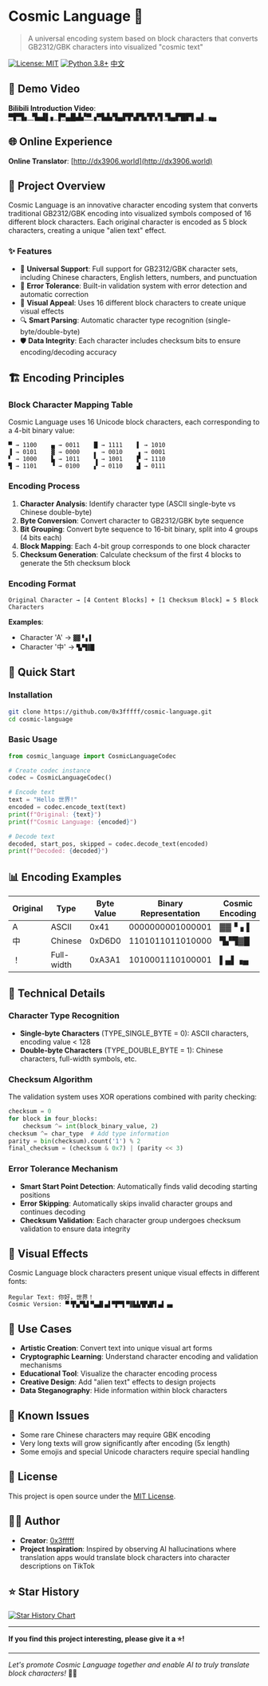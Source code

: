 # Cosmic Language 🌌
> A universal encoding system based on block characters that converts GB2312/GBK characters into visualized "cosmic text"

[![License: MIT](https://img.shields.io/badge/License-MIT-yellow.svg)](https://opensource.org/licenses/MIT)
[![Python 3.8+](https://img.shields.io/badge/python-3.8+-blue.svg)](https://www.python.org/downloads/)
[中文](README.md)
## 🎥 Demo Video
**Bilibili Introduction Video**: [▀▛▜▖▝▙▟▌▖▐▀▄█▟▞▀▗▀▙▙▜▄▛▛▟▜▞▛▞▌▜▄▛█▛▌▄▌▗▄](https://www.bilibili.com/video/BV1mMhizrE7h)

## 🌐 Online Experience
**Online Translator**: [http://dx3906.world](http://dx3906.world)

## 📖 Project Overview
Cosmic Language is an innovative character encoding system that converts traditional GB2312/GBK encoding into visualized symbols composed of 16 different block characters. Each original character is encoded as 5 block characters, creating a unique "alien text" effect.

### ✨ Features
- 🎯 **Universal Support**: Full support for GB2312/GBK character sets, including Chinese characters, English letters, numbers, and punctuation
- 🔧 **Error Tolerance**: Built-in validation system with error detection and automatic correction
- 🎨 **Visual Appeal**: Uses 16 different block characters to create unique visual effects
- 🔍 **Smart Parsing**: Automatic character type recognition (single-byte/double-byte)
- 🛡️ **Data Integrity**: Each character includes checksum bits to ensure encoding/decoding accuracy

## 🏗️ Encoding Principles

### Block Character Mapping Table
Cosmic Language uses 16 Unicode block characters, each corresponding to a 4-bit binary value:

```
▀ → 1100    ▄ → 0011    █ → 1111    ▌ → 1010
▐ → 0101    ▓ → 0000    ▖ → 0010    ▗ → 0001
▘ → 1000    ▙ → 1011    ▚ → 1001    ▛ → 1110
▜ → 1101    ▝ → 0100    ▞ → 0110    ▟ → 0111
```

### Encoding Process
1. **Character Analysis**: Identify character type (ASCII single-byte vs Chinese double-byte)
2. **Byte Conversion**: Convert character to GB2312/GBK byte sequence
3. **Bit Grouping**: Convert byte sequence to 16-bit binary, split into 4 groups (4 bits each)
4. **Block Mapping**: Each 4-bit group corresponds to one block character
5. **Checksum Generation**: Calculate checksum of the first 4 blocks to generate the 5th checksum block

### Encoding Format
```
Original Character → [4 Content Blocks] + [1 Checksum Block] = 5 Block Characters
```

**Examples**:
- Character 'A' → `▓▓▝▗▐`
- Character '中' → `▜▞▜▓█`

## 🚀 Quick Start

### Installation
```bash
git clone https://github.com/0x3fffff/cosmic-language.git
cd cosmic-language
```

### Basic Usage
```python
from cosmic_language import CosmicLanguageCodec

# Create codec instance
codec = CosmicLanguageCodec()

# Encode text
text = "Hello 世界!"
encoded = codec.encode_text(text)
print(f"Original: {text}")
print(f"Cosmic Language: {encoded}")

# Decode text
decoded, start_pos, skipped = codec.decode_text(encoded)
print(f"Decoded: {decoded}")
```

## 📊 Encoding Examples

| Original | Type | Byte Value | Binary Representation | Cosmic Encoding |
|----------|------|------------|----------------------|-----------------|
| A | ASCII | 0x41 | 0000000001000001 | ▓▓▝▗▐ |
| 中 | Chinese | 0xD6D0 | 1101011011010000 | ▜▞▜▓█ |
| ！ | Full-width | 0xA3A1 | 1010001110100001 | ▌▄▌▗▄ |

## 🔧 Technical Details

### Character Type Recognition
- **Single-byte Characters** (TYPE_SINGLE_BYTE = 0): ASCII characters, encoding value < 128
- **Double-byte Characters** (TYPE_DOUBLE_BYTE = 1): Chinese characters, full-width symbols, etc.

### Checksum Algorithm
The validation system uses XOR operations combined with parity checking:

```python
checksum = 0
for block in four_blocks:
    checksum ^= int(block_binary_value, 2)
checksum ^= char_type  # Add type information
parity = bin(checksum).count('1') % 2
final_checksum = (checksum & 0x7) | (parity << 3)
```

### Error Tolerance Mechanism
- **Smart Start Point Detection**: Automatically finds valid decoding starting positions
- **Error Skipping**: Automatically skips invalid character groups and continues decoding
- **Checksum Validation**: Each character group undergoes checksum validation to ensure data integrity

## 🎨 Visual Effects
Cosmic Language block characters present unique visual effects in different fonts:

```
Regular Text: 你好，世界！
Cosmic Version: ▀▝▛▄▀▙▌▀▄▟▌▄▌▀▛▀▌▀▓▙▙▜▛▟▛▌▄▌▗▄
```

## 🌟 Use Cases
- **Artistic Creation**: Convert text into unique visual art forms
- **Cryptographic Learning**: Understand character encoding and validation mechanisms
- **Educational Tool**: Visualize the character encoding process
- **Creative Design**: Add "alien text" effects to design projects
- **Data Steganography**: Hide information within block characters

## 🐛 Known Issues
- Some rare Chinese characters may require GBK encoding
- Very long texts will grow significantly after encoding (5x length)
- Some emojis and special Unicode characters require special handling

## 📜 License
This project is open source under the [MIT License](LICENSE).

## 👨‍💻 Author
- **Creator**: [0x3fffff](http://ox3fffff.cn/)
- **Project Inspiration**: Inspired by observing AI hallucinations where translation apps would translate block characters into character descriptions on TikTok

## ⭐️ Star History
[![Star History Chart](https://api.star-history.com/svg?repos=0x3fffff/cosmic-language&type=Date)](https://www.star-history.com/#0x3fffff/cosmic-language&Date)

---
**If you find this project interesting, please give it a ⭐️!**

---
*Let's promote Cosmic Language together and enable AI to truly translate block characters!* 🚀✨
